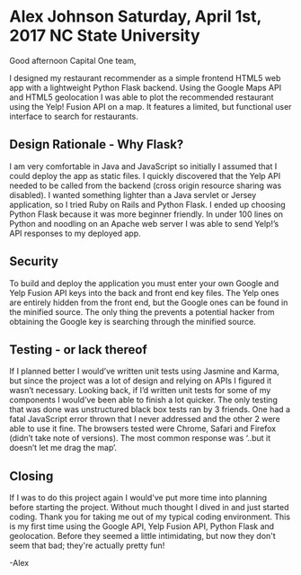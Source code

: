 Alex Johnson
Saturday, April 1st, 2017
NC State University
=================================

Good afternoon Capital One team,

I designed my restaurant recommender as a simple frontend HTML5 web app with a lightweight Python Flask backend. Using the Google Maps API and HTML5 geolocation I was able to plot the recommended restaurant using the Yelp! Fusion API on a map. It features a limited, but functional user interface to search for restaurants.

Design Rationale - Why Flask?
-----------------------------
I am very comfortable in Java and JavaScript so initially I assumed that I could deploy the app as static files. I quickly discovered that the Yelp API needed to be called from the backend (cross origin resource sharing was disabled). I wanted something lighter than a Java servlet or Jersey application, so I tried Ruby on Rails and Python Flask. I ended up choosing Python Flask because it was more beginner friendly. In under 100 lines on Python and noodling on an Apache web server I was able to send Yelp!’s API responses to my deployed app. 

Security 
-----------------------------
To build and deploy the application you must enter your own Google and Yelp Fusion API keys into the back and front end key files. The Yelp ones are entirely hidden from the front end, but the Google ones can be found in the minified source. The only thing the prevents a potential hacker from obtaining the Google key is searching through the minified source. 

Testing - or lack thereof
-----------------------------
If I planned better I would’ve written unit tests using Jasmine and Karma, but since the project was a lot of design and relying on APIs I figured it wasn’t necessary. Looking back, if I’d written unit tests for some of my components I would’ve been able to finish a lot quicker. The only testing that was done was unstructured black box tests ran by 3 friends. One had a fatal JavaScript error thrown that I never addressed and the other 2 were able to use it fine. The browsers tested were Chrome, Safari and Firefox (didn’t take note of versions). The most common response was ‘..but it doesn’t let me drag the map’.

Closing
-----------------------------
If I was to do this project again I would've put more time into planning before starting the project. Without much thought I dived in and just started coding. Thank you for taking me out of my typical coding environment. This is my first time using the Google API, Yelp Fusion API, Python Flask and geolocation. Before they seemed a little intimidating, but now they don't seem that bad; they're actually pretty fun!

-Alex
